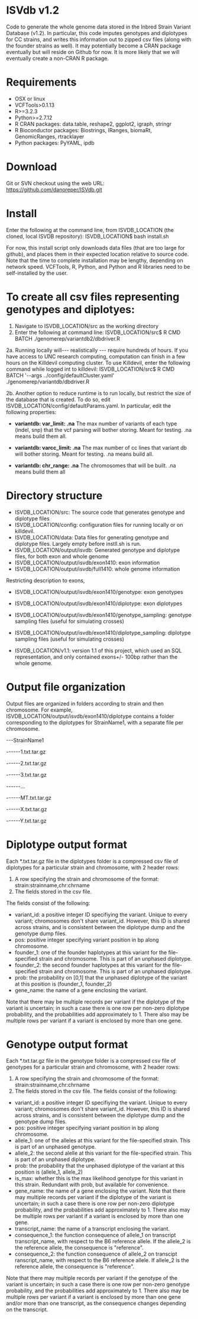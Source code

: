 # ISVdb v1.2
Code to generate the whole genome data stored in the Inbred Strain Variant Database (v1.2). 
In particular, this code imputes genotypes and diplotypes for CC strains, and writes this information out to zipped csv files (along with the founder strains as well). It may potentially become a CRAN package eventually but will reside on Github for now. It is more likely that we will eventually create a non-CRAN R package. 

# Requirements
* OSX or linux
* VCFTools>0.1.13
* R>=3.2.3
* Python>=2.7.12
* R CRAN packages: data.table, reshape2, ggplot2, igraph, stringr
* R Bioconductor packages: Biostrings, IRanges, biomaRt, GenomicRanges, rtracklayer
* Python packages: PyYAML, ipdb

# Download
Git or SVN checkout using the web URL: https://github.com/danoreper/ISVdb.git

# Install
Enter the following at the command line, from ISVDB_LOCATION (the cloned, local ISVDB repository):
ISVDB\_LOCATION\$ bash install.sh 

For now, this install script only downloads data files (that are too large for github), and places them in their expected location relative to source code. Note that the time to complete installation may be lengthy, depending on network speed. VCFTools, R, Python, and Python and R libraries need to be self-installed by the user.

# To create all csv files representing genotypes and diplotyes:
1. Navigate to ISVDB_LOCATION/src as the working directory
2. Enter the following at command line: 
ISVDB\_LOCATION/src\$ R CMD BATCH ./genomerep/variantdb2/dbdriver.R

2a. Running locally will--- realistically --- require hundreds of hours. If you have access to UNC research computing, computation can finish in a few hours on the Killdevil computing cluster. To use Killdevil, enter the following command while logged int to killdevil:
ISVDB\_LOCATION/src$ R CMD BATCH '--args ../config/defaultCluster.yaml' ./genomerep/variantdb/dbdriver.R

2b. Another option to reduce runtime is to run locally, but restrict the size of the database that is created. To do so, edit ISVDB\_LOCATION/config/defaultParams.yaml. In particular, edit the following properties:

* **variantdb:  var\_limit: .na** The max number of variants of each type (indel, snp) that the vcf parsing will bother storing. Meant for testing. .na means build them all.

 
* **variantdb: varcc\_limit: .na** The max number of cc lines that variant db will bother storing. Meant for testing. .na means build all.



* **variantdb:  chr\_range: .na** The chromosomes that will be built. .na means build them all




# Directory structure
* ISVDB\_LOCATION/src: The source code that generates genotype and diplotype files
* ISVDB\_LOCATION/config: configuration files for running locally or on killdevil.
* ISVDB\_LOCATION/data: Data files for generating genotype and diplotype files. Largely empty before instll.sh is run.
* ISVDB\_LOCATION/output/isvdb: Generated genotype and diplotype files, for both exon and whole genome
* ISVDB\_LOCATION/output/isvdb/exon1410: exon information
* ISVDB\_LOCATION/output/isvdb/full1410: whole genome information

Restricting description to exons,
* ISVDB\_LOCATION/output/isvdb/exon1410/genotype: exon genotypes
* ISVDB\_LOCATION/output/isvdb/exon1410/diplotype: exon diplotypes
* ISVDB\_LOCATION/output/isvdb/exon1410/genotype\_sampling: genotype sampling files (useful for simulating crosses)
* ISVDB\_LOCATION/output/isvdb/exon1410/diplotype\_sampling: diplotype sampling files (useful for simulating crosses)

* ISVDB\_LOCATION/v1.1: version 1.1 of this project, which used an SQL representation, and only contained exons+/- 100bp rather than the whole genome.

# Output file organization
Output files are organized in folders according to strain and then chromosome. For example, 
ISVDB\_LOCATION/output/isvdb/exon1410/diplotype contains a folder corresponding to the diplotypes for StrainName1, with a separate file per chromosome.

---StrainName1

------1.txt.tar.gz

------2.txt.tar.gz

------3.txt.tar.gz

------...

------MT.txt.tar.gz

------X.txt.tar.gz

------Y.txt.tar.gz

# Diplotype output format
Each *.txt.tar.gz file in the diplotypes folder is a compressed csv file of diplotypes for a particular strain and chromosome, with 2 header rows:
1) A row specifying the strain and chromosome of the format: strain:strainname,chr:chrname 
2) The fields stored in the csv file. 

The fields consist of the following:
* variant_id: a positive integer ID specifiying the variant. Unique to every variant; chromosomes don't share variant_id. However, this ID is shared across strains, and is consistent between the diplotype dump and the genotype dump files.
* pos: positive integer specifying variant position in bp along chromosome.
* founder\_1: one of the founder haplotypes at this variant for the file-specified strain and chromosome. This is part of an unphased diplotype.
* founder\_2: the second founder haplotypes at this variant for the file-specified strain and chromosome. This is part of an unphased diplotype.
* prob: the probability on [0,1] that the unphased diplotype of the variant at this position is (founder\_1, founder\_2) 
* gene_name: the name of a gene enclosing the variant.


Note that there may be multiple records per variant if the diplotype of the variant is uncertain; in such a case there is one row per non-zero diplotype probability, and the probabilities add approximately to 1. There also may be multiple rows per variant if a variant is enclosed by more than one gene.


# Genotype output format
Each *.txt.tar.gz file in the genotype folder is a compressed csv file of genotypes for a particular strain and chromosome, with 2 header rows:
1) A row specifying the strain and chromosome of the format: strain:strainname,chr:chrname 
2) The fields stored in the csv file. 
The fields consist of the following:
* variant_id: a positive integer ID specifiying the variant. Unique to every variant; chromosomes don't share variant_id. However, this ID is shared across strains, and is consistent between the diplotype dump and the genotype dump files.
* pos: positive integer specifying variant position in bp along chromosome.
* allele\_1: one of the alleles at this variant for the file-specified strain. This is part of an unphased genotype.
* allele\_2: the second alelle at this variant for the file-specified strain. This is part of an unphased diplotype.
* prob: the probability that the unphased diplotype of the variant at this position is (allele_1, allele_2) 
* is\_max: whether this is the max likelihood genotype for this variant in this strain. Redundant with prob, but available for convenience.
* gene\_name: the name of a gene enclosing the variant.
Note that there may multiple records per variant if the diplotype of the variant is uncertain; in such a case there is one row per non-zero diplotype probability, and the probabilities add approximately to 1. There also may be multiple rows per variant if a variant is enclosed by more than one gene.
* transcript\_name: the name of a transcript enclosing the variant.
* consequence\_1: the function consequence of allele_1 on transcript transcript_name, with respect to the B6 reference allele. If the allele_2 is the reference allele, the consequence is "reference". 
* consequence\_2: the function consequence of allele_2 on transcipt ranscript_name, with respect to the B6 reference allele. If allele_2 is the reference allele, the consequence is "reference". 

Note that there may multiple records per variant if the genotype of the variant is uncertain; in such a case there is one row per non-zero genotype probability, and the probabilities add approximately to 1. There also may be multiple rows per variant if a variant is enclosed by more than one gene and/or more than one transcript, as the consequence changes depending on the transcript.


